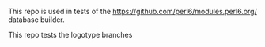 This repo is used in tests of the https://github.com/perl6/modules.perl6.org/
database builder.

This repo tests the logotype branches
